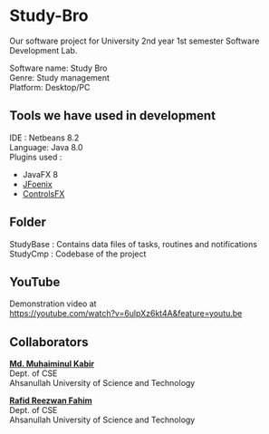 # Study-Bro
Our software project for University 2nd year 1st semester Software Development Lab.

Software name: Study Bro <br>
Genre: Study management <br>
Platform: Desktop/PC<br>

## Tools we have used in development

IDE : Netbeans 8.2<br>
Language: Java 8.0<br>
Plugins used : 
- JavaFX 8
- [JFoenix]( https://github.com/sshahine/JFoenix )
- [ControlsFX](https://github.com/controlsfx/controlsfx)

## Folder
StudyBase : Contains data files of tasks, routines and notifications<br>
StudyCmp : Codebase of the project

## YouTube
Demonstration video at<br>
https://youtube.com/watch?v=6ulpXz6kt4A&feature=youtu.be


## Collaborators

<b><a href = "https://www.linkedin.com/in/md-muahiminul-kabir-197491222">Md. Muhaiminul Kabir</a></b> <br>
Dept. of CSE<br>
Ahsanullah University of Science and Technology <br>

<b><a href = "https://linkedin.com/in/rafid-reezwan-fahim-5455971b7">Rafid Reezwan Fahim</a></b><br>
Dept. of CSE <br>
Ahsanullah University of Science and Technology<br>
